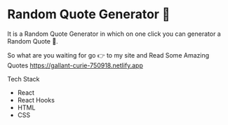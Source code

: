 # Random Quote Generator 🌟

It is a Random Quote Generator in which on one click you can generator a Random Quote 📖.

So what are you waiting for go 👉 to my site and Read Some Amazing Quotes https://gallant-curie-750918.netlify.app

Tech Stack

- React
- React Hooks
- HTML
- CSS
